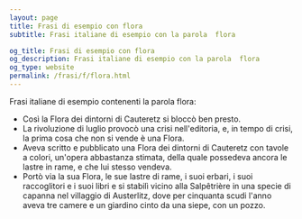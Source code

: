 ```yaml
---
layout: page
title: Frasi di esempio con flora 
subtitle: Frasi italiane di esempio con la parola  flora

og_title: Frasi di esempio con flora 
og_description: Frasi italiane di esempio con la parola  flora
og_type: website
permalink: /frasi/f/flora.html
---
```


Frasi italiane di esempio contenenti la parola flora:


- Così la Flora dei dintorni di Cauteretz si bloccò ben presto.
- La rivoluzione di luglio provocò una crisi nell'editoria, e, in tempo di crisi, la prima cosa che non si vende è una Flora.
- Aveva scritto e pubblicato una Flora dei dintorni di Cauteretz con tavole a colori, un'opera abbastanza stimata, della quale possedeva ancora le lastre in rame, e che lui stesso vendeva.
- Portò via la sua Flora, le sue lastre di rame, i suoi erbari, i suoi raccoglitori e i suoi libri e si stabilì vicino alla Salpêtrière in una specie di capanna nel villaggio di Austerlitz, dove per cinquanta scudi l'anno aveva tre camere e un giardino cinto da una siepe, con un pozzo.

